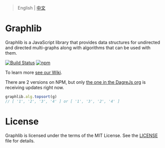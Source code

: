 > English | [中文](README_CN.md)
# Graphlib

Graphlib is a JavaScript library that provides data structures for undirected
and directed multi-graphs along with algorithms that can be used with them.

[![Build Status](https://github.com/dagrejs/graphlib/workflows/Build%20Status/badge.svg?branch=master)](https://github.com/dagrejs/graphlib/actions?query=workflow%3A%22Build+Status%22)
[![npm](https://img.shields.io/npm/v/graphlib.svg)](https://www.npmjs.com/package/graphlib)

To learn more [see our Wiki](https://github.com/cpettitt/graphlib/wiki).

There are 2 versions on NPM, but only [the one in the DagreJs org](https://www.npmjs.com/package/@dagrejs/graphlib) is receiving updates right now.

```js
graphlib.alg.topsort(g)
// [ '1', '2', '3', '4' ] or [ '1', '3', '2', '4' ]
```

# License

Graphlib is licensed under the terms of the MIT License. See the [LICENSE](LICENSE) file for details.

[npm package manager]: http://npmjs.org/
